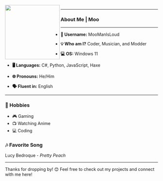 <img align="left" width="180" src="https://i.ibb.co/KwWSkN7/pngegg-2.png"/>

---

### **About Me | Moo**

---

- **👤 Username:** MooManIsLoud  
- **💡 Who am I?** Coder, Musician, and Modder  
- **💻 OS:** Windows 11
- **🖥️ Languages:** C#, Python, JavaScript, Haxe  

- **🌐 Pronouns:** He/Him  
- **🗣️ Fluent in:** English  

---

### **🎨 Hobbies**
- 🎮 Gaming  
- 📺 Watching Anime  
- 💻 Coding  

### **🎶 Favorite Song**
Lucy Bedroque - _Pretty Peach_

---

Thanks for dropping by! 😊 Feel free to check out my projects and connect with me here!
